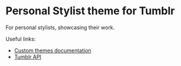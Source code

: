 # Personal Stylist theme for Tumblr

For personal stylists, showcasing their work.

Useful links:

- [Custom themes documentation](https://www.tumblr.com/docs/en/custom_themes)
- [Tumblr API](https://www.tumblr.com/docs/en/api/v2)
